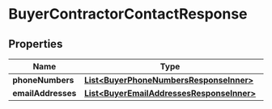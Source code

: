 

# BuyerContractorContactResponse


## Properties

| Name | Type | Description | Notes |
|------------ | ------------- | ------------- | -------------|
|**phoneNumbers** | [**List&lt;BuyerPhoneNumbersResponseInner&gt;**](BuyerPhoneNumbersResponseInner.md) |  |  [optional] |
|**emailAddresses** | [**List&lt;BuyerEmailAddressesResponseInner&gt;**](BuyerEmailAddressesResponseInner.md) |  |  [optional] |



